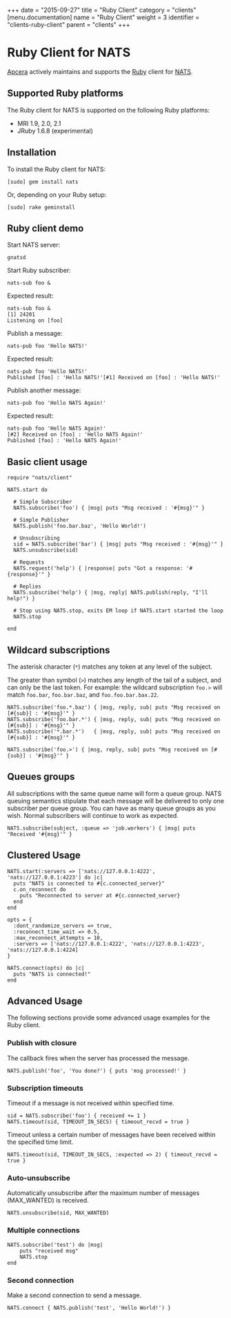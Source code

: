 +++
date = "2015-09-27"
title = "Ruby Client"
category = "clients"
[menu.documentation]
  name = "Ruby Client"
  weight = 3
  identifier = "clients-ruby-client"
  parent = "clients"
+++

# Ruby Client for NATS

[Apcera](https://www.apcera.com/) actively maintains and supports the [Ruby](http://ruby-lang.org) client for [NATS](https://nats.io).

## Supported Ruby platforms

The Ruby client for NATS is supported on the following Ruby platforms:

- MRI 1.9, 2.0, 2.1
- JRuby 1.6.8 (experimental)

## Installation

To install the Ruby client for NATS:

```
[sudo] gem install nats
```

Or, depending on your Ruby setup:

```
[sudo] rake geminstall
```

## Ruby client demo

Start NATS server:

```
gnatsd
```

Start Ruby subscriber:

```
nats-sub foo &
```

Expected result:

```
nats-sub foo &
[1] 24201
Listening on [foo]
```

Publish a message:

```
nats-pub foo 'Hello NATS!'
```

Expected result:

```
nats-pub foo 'Hello NATS!'
Published [foo] : 'Hello NATS!'[#1] Received on [foo] : 'Hello NATS!'
```

Publish another message:

```
nats-pub foo 'Hello NATS Again!'
```

Expected result:

```
nats-pub foo 'Hello NATS Again!'
[#2] Received on [foo] : 'Hello NATS Again!'
Published [foo] : 'Hello NATS Again!'
```

## Basic client usage

```
require "nats/client"

NATS.start do

  # Simple Subscriber
  NATS.subscribe('foo') { |msg| puts "Msg received : '#{msg}'" }

  # Simple Publisher
  NATS.publish('foo.bar.baz', 'Hello World!')

  # Unsubscribing
  sid = NATS.subscribe('bar') { |msg| puts "Msg received : '#{msg}'" }
  NATS.unsubscribe(sid)

  # Requests
  NATS.request('help') { |response| puts "Got a response: '#{response}'" }

  # Replies
  NATS.subscribe('help') { |msg, reply| NATS.publish(reply, "I'll help!") }

  # Stop using NATS.stop, exits EM loop if NATS.start started the loop
  NATS.stop

end
```

## Wildcard subscriptions

The asterisk character (`*`) matches any token at any level of the subject.

The greater than symbol (`>`) matches any length of the tail of a subject, and can only be the last token. For example: the wildcard subscription `foo.>` will match `foo.bar`, `foo.bar.baz`, and `foo.foo.bar.bax.22`.

```
NATS.subscribe('foo.*.baz') { |msg, reply, sub| puts "Msg received on [#{sub}] : '#{msg}'" }
NATS.subscribe('foo.bar.*') { |msg, reply, sub| puts "Msg received on [#{sub}] : '#{msg}'" }
NATS.subscribe('*.bar.*')   { |msg, reply, sub| puts "Msg received on [#{sub}] : '#{msg}'" }

NATS.subscribe('foo.>') { |msg, reply, sub| puts "Msg received on [#{sub}] : '#{msg}'" }
```

## Queues groups

All subscriptions with the same queue name will form a queue group. NATS queuing semantics stipulate that each message will be delivered to only one subscriber per queue group. You can have as many queue groups as you wish. Normal subscribers will continue to work as expected.

```
NATS.subscribe(subject, :queue => 'job.workers') { |msg| puts "Received '#{msg}'" }
```

## Clustered Usage

```
NATS.start(:servers => ['nats://127.0.0.1:4222', 'nats://127.0.0.1:4223'] do |c|
  puts "NATS is connected to #{c.connected_server}"
  c.on_reconnect do
    puts "Reconnected to server at #{c.connected_server}
  end
end

opts = {
  :dont_randomize_servers => true,
  :reconnect_time_wait => 0.5,
  :max_reconnect_attempts = 10,
  :servers => ['nats://127.0.0.1:4222', 'nats://127.0.0.1:4223', 'nats://127.0.0.1:4224]
}

NATS.connect(opts) do |c|
  puts "NATS is connected!"
end
```

## Advanced Usage

The following sections provide some advanced usage examples for the Ruby client.

### Publish with closure

The callback fires when the server has processed the message.

```
NATS.publish('foo', 'You done?') { puts 'msg processed!' }
```

### Subscription timeouts

Timeout if a message is not received within specified time.

```
sid = NATS.subscribe('foo') { received += 1 }
NATS.timeout(sid, TIMEOUT_IN_SECS) { timeout_recvd = true }
```

Timeout unless a certain number of messages have been received within the specified time limit.

```
NATS.timeout(sid, TIMEOUT_IN_SECS, :expected => 2) { timeout_recvd = true }
```

### Auto-unsubscribe

Automatically unsubscribe after the maximum number of messages (MAX_WANTED) is received.

```
NATS.unsubscribe(sid, MAX_WANTED)
```

### Multiple connections

```
NATS.subscribe('test') do |msg|
    puts "received msg"
    NATS.stop
end
```

### Second connection

Make a second connection to send a message.

```
NATS.connect { NATS.publish('test', 'Hello World!') }
```
